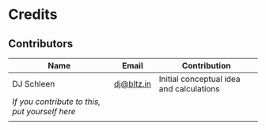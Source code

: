 # Credits

## Contributors

| Name                                           | Email      | Contribution                             |
| ---------------------------------------------- | ---------- | ---------------------------------------- |
| DJ Schleen                                     | dj@bltz.in | Initial conceptual idea and calculations |
| *If you contribute to this, put yourself here* |            |                                          |
|                                                |            |                                          |

